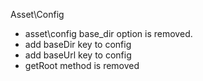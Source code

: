 
Asset\Config
- asset\config base_dir option is removed.
- add baseDir key to config
- add baseUrl key to config
- getRoot method is removed
